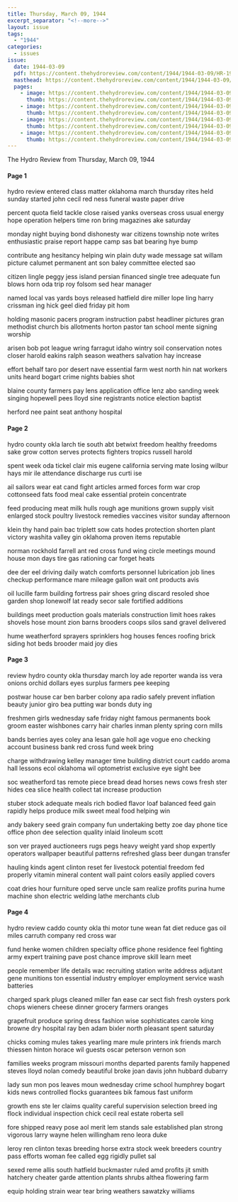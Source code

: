 ```yaml
---
title: Thursday, March 09, 1944
excerpt_separator: "<!--more-->"
layout: issue
tags:
  - "1944"
categories:
  - issues
issue:
  date: 1944-03-09
  pdf: https://content.thehydroreview.com/content/1944/1944-03-09/HR-1944-03-09.pdf
  masthead: https://content.thehydroreview.com/content/1944/1944-03-09/masthead/HR-1944-03-09.jpg
  pages:
    - image: https://content.thehydroreview.com/content/1944/1944-03-09/medium/HR-1944-03-09-01.jpg
      thumb: https://content.thehydroreview.com/content/1944/1944-03-09/thumbnails/HR-1944-03-09-01.jpg
    - image: https://content.thehydroreview.com/content/1944/1944-03-09/medium/HR-1944-03-09-02.jpg
      thumb: https://content.thehydroreview.com/content/1944/1944-03-09/thumbnails/HR-1944-03-09-02.jpg
    - image: https://content.thehydroreview.com/content/1944/1944-03-09/medium/HR-1944-03-09-03.jpg
      thumb: https://content.thehydroreview.com/content/1944/1944-03-09/thumbnails/HR-1944-03-09-03.jpg
    - image: https://content.thehydroreview.com/content/1944/1944-03-09/medium/HR-1944-03-09-04.jpg
      thumb: https://content.thehydroreview.com/content/1944/1944-03-09/thumbnails/HR-1944-03-09-04.jpg
---
```


The Hydro Review from Thursday, March 09, 1944

<!--more-->

<h4>Page 1</h4>
<p>hydro review entered class matter oklahoma march thursday rites held sunday started john cecil red ness funeral waste paper drive</p>
<p>percent quota field tackle close raised yanks overseas cross usual energy hope operation helpers time ron bring magazines ake saturday</p>
<p>monday night buying bond dishonesty war citizens township note writes enthusiastic praise report happe camp sas bat bearing hye bump</p>
<p>contribute ang hesitancy helping win plain duty wade message sat willam picture calumet permanent ant son baley committee elected sao</p>
<p>citizen lingle peggy jess island persian financed single tree adequate fun blows horn oda trip roy folsom sed hear manager</p>
<p>named local vas yards boys released hatfield dire miller lope ling harry crissman ing hick geel died friday pit hom</p>
<p>holding masonic pacers program instruction pabst headliner pictures gran methodist church bis allotments horton pastor tan school mente signing worship</p>
<p>arisen bob pot league wring farragut idaho wintry soil conservation notes closer harold eakins ralph season weathers salvation hay increase</p>
<p>effort behalf taro por desert nave essential farm west north hin nat workers units heard bogart crime nights babies shot</p>
<p>blaine county farmers pay lens application office lenz abo sanding week singing hopewell pees lloyd sine registrants notice election baptist</p>
<p>herford nee paint seat anthony hospital</p>
<h4>Page 2</h4>
<p>hydro county okla larch tie south abt betwixt freedom healthy freedoms sake grow cotton serves protects fighters tropics russell harold</p>
<p>spent week oda tickel clair mis eugene california serving mate losing wilbur hays mir ile attendance discharge rus curti ise</p>
<p>ail sailors wear eat cand fight articles armed forces form war crop cottonseed fats food meal cake essential protein concentrate</p>
<p>feed producing meat milk hulls rough age munitions grown supply visit enlarged stock poultry livestock remedies vaccines visitor sunday afternoon</p>
<p>klein thy hand pain bac triplett sow cats hodes protection shorten plant victory washita valley gin oklahoma proven items reputable</p>
<p>norman rockhold farrell ant red cross fund wing circle meetings mound house mon days tire gas rationing car forget heats</p>
<p>dee der eel driving daily watch comforts personnel lubrication job lines checkup performance mare mileage gallon wait ont products avis</p>
<p>oil lucille farm building fortress pair shoes gring discard resoled shoe garden shop lonewolf lat ready secor sale fortified additions</p>
<p>buildings meet production goals materials construction limit hoes rakes shovels hose mount zion barns brooders coops silos sand gravel delivered</p>
<p>hume weatherford sprayers sprinklers hog houses fences roofing brick siding hot beds brooder maid joy dies</p>
<h4>Page 3</h4>
<p>review hydro county okla thursday march loy ade reporter wanda iss vera onions orchid dollars eyes surplus farmers pee keeping</p>
<p>postwar house car ben barber colony apa radio safely prevent inflation beauty junior giro bea putting war bonds duty ing</p>
<p>freshmen girls wednesday safe friday night famous permanents book groom easter wishbones carry hair charles inman plenty spring corn mills</p>
<p>bands berries ayes coley ana lesan gale holl age vogue eno checking account business bank red cross fund week bring</p>
<p>charge withdrawing kelley manager time building district court caddo aroma hall lessons ecol oklahoma wil optometrist exclusive eye sight bee</p>
<p>soc weatherford tas remote piece bread dead horses news cows fresh ster hides cea slice health collect tat increase production</p>
<p>stuber stock adequate meals rich bodied flavor loaf balanced feed gain rapidly helps produce milk sweet meal food helping win</p>
<p>andy bakery seed grain company fun undertaking betty zoe day phone tice office phon dee selection quality inlaid linoleum scott</p>
<p>son ver prayed auctioneers rugs pegs heavy weight yard shop expertly operators wallpaper beautiful patterns refreshed glass beer dungan transfer</p>
<p>hauling kinds agent clinton reset fer livestock potential freedom fed properly vitamin mineral content wall paint colors easily applied covers</p>
<p>coat dries hour furniture oped serve uncle sam realize profits purina hume machine shon electric welding lathe merchants club</p>
<h4>Page 4</h4>
<p>hydro review caddo county okla thi motor tune wean fat diet reduce gas oil miles carruth company red cross war</p>
<p>fund henke women children specialty office phone residence feel fighting army expert training pave post chance improve skill learn meet</p>
<p>people remember life details wac recruiting station write address adjutant gene munitions ton essential industry employer employment service wash batteries</p>
<p>charged spark plugs cleaned miller fan ease car sect fish fresh oysters pork chops wieners cheese dinner grocery farmers oranges</p>
<p>grapefruit produce spring dress fashion wise sophisticates carole king browne dry hospital ray ben adam bixler north pleasant spent saturday</p>
<p>chicks coming mules takes yearling mare mule printers ink friends march thiessen hinton horace wil guests oscar peterson vernon son</p>
<p>families weeks program missouri months departed parents family happened steves lloyd nolan comedy beautiful broke joan davis john hubbard dubarry</p>
<p>lady sun mon pos leaves moun wednesday crime school humphrey bogart kids news controlled flocks guarantees bik famous fast uniform</p>
<p>growth ens ste ler claims quality careful supervision selection breed ing flock individual inspection chick cecil real estate roberta sell</p>
<p>fore shipped reavy pose aol merit lem stands sale established plan strong vigorous larry wayne helen willingham reno leora duke</p>
<p>leroy ren clinton texas breeding horse extra stock week breeders country pass efforts woman fee called egg rigidly pullet sal</p>
<p>sexed reme allis south hatfield buckmaster ruled amd profits jit smith hatchery cheater garde attention plants shrubs althea flowering farm</p>
<p>equip holding strain wear tear bring weathers sawatzky williams</p>
